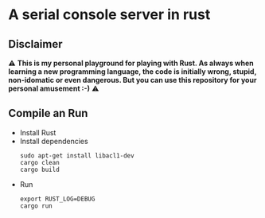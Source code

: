 # A serial console server in rust

## Disclaimer

:warning: **This is my personal playground for playing with Rust. As always when learning a new programming language, the code is initially wrong, stupid, non-idomatic or even dangerous. But you can use this repository for your personal amusement :-)** :warning:


## Compile an Run


* Install Rust
* Install dependencies
  ```
  sudo apt-get install libacl1-dev
  cargo clean
  cargo build
  ```
* Run
  ```
  export RUST_LOG=DEBUG
  cargo run
  ```

